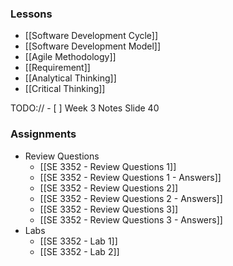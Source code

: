 ### Lessons
- [[Software Development Cycle]]
- [[Software Development Model]]
- [[Agile Methodology]]
- [[Requirement]]
- [[Analytical Thinking]]
- [[Critical Thinking]]

TODO:// - [ ] Week 3 Notes Slide 40
### Assignments
- Review Questions
	- [[SE 3352 - Review Questions 1]]
	- [[SE 3352 - Review Questions 1 - Answers]]
	- [[SE 3352 - Review Questions 2]]
	- [[SE 3352 - Review Questions 2 - Answers]]
	- [[SE 3352 - Review Questions 3]]
	- [[SE 3352 - Review Questions 3 - Answers]]
- Labs
	- [[SE 3352 - Lab 1]]
	- [[SE 3352 - Lab 2]]

